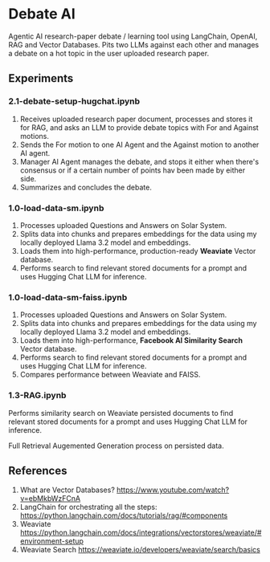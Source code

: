 # Debate AI
Agentic AI research-paper debate / learning tool using LangChain, OpenAI, RAG and Vector Databases. Pits two LLMs against each other and manages a debate on a hot topic in the user uploaded research paper.

## Experiments
### 2.1-debate-setup-hugchat.ipynb
1. Receives uploaded research paper document, processes and stores it for RAG, and asks an LLM to provide debate topics with For and Against motions.
2. Sends the For motion to one AI Agent and the Against motion to another AI agent.
3. Manager AI Agent manages the debate, and stops it either when there's consensus or if a certain number of points hav been made by either side.
4. Summarizes and concludes the debate.

### 1.0-load-data-sm.ipynb
1. Processes uploaded Questions and Answers on Solar System.
2. Splits data into chunks and prepares embeddings for the data using my locally deployed Llama 3.2 model and embeddings.
3. Loads them into high-performance, production-ready **Weaviate** Vector database.
4. Performs search to find relevant stored documents for a prompt and uses Hugging Chat LLM for inference.

### 1.0-load-data-sm-faiss.ipynb
1. Processes uploaded Questions and Answers on Solar System.
2. Splits data into chunks and prepares embeddings for the data using my locally deployed Llama 3.2 model and embeddings.
3. Loads them into high-performance, **Facebook AI Similarity Search** Vector database.
4. Performs search to find relevant stored documents for a prompt and uses Hugging Chat LLM for inference.
5. Compares performance between Weaviate and FAISS.

### 1.3-RAG.ipynb
Performs similarity search on Weaviate persisted documents to find relevant stored documents for a prompt and uses Hugging Chat LLM for inference.

Full Retrieval Augemented Generation process on persisted data.

## References
1. What are Vector Databases? https://www.youtube.com/watch?v=ebMkbWzFCnA
2. LangChain for orchestrating all the steps: https://python.langchain.com/docs/tutorials/rag/#components
3. Weaviate https://python.langchain.com/docs/integrations/vectorstores/weaviate/#environment-setup
4. Weaviate Search https://weaviate.io/developers/weaviate/search/basics